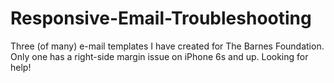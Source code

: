 # Responsive-Email-Troubleshooting
Three (of many) e-mail templates I have created for The Barnes Foundation. Only one has a right-side margin issue on iPhone 6s and up. Looking for help!
